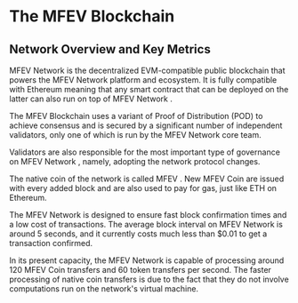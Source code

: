 # The MFEV Blockchain

## Network Overview and Key Metrics

MFEV Network  is the decentralized EVM-compatible public blockchain that powers the MFEV Network platform and ecosystem. It is fully compatible with Ethereum meaning that any smart contract that can be deployed on the latter can also run on top of MFEV Network .

The MFEV Blockchain uses a variant of  Proof of Distribution (POD) to achieve consensus and  is secured by a significant number of independent validators, only one of which is run by the MFEV Network core team.

Validators are also responsible for the most important type of governance on MFEV Network , namely, adopting the network protocol changes.

The native coin of the network is called MFEV . New MFEV Coin are issued with every added block and are also used to pay for gas, just like ETH on Ethereum.

The MFEV Network is designed to ensure fast block confirmation times and a low cost of transactions. The average block interval on MFEV Network  is around 5 seconds, and it currently costs much less than $0.01 to get a transaction confirmed.

In its present capacity, the MFEV Network  is capable of processing around 120 MFEV Coin transfers and 60 token transfers per second. The faster processing of native coin transfers is due to the fact that they do not involve computations run on the network's virtual machine.
